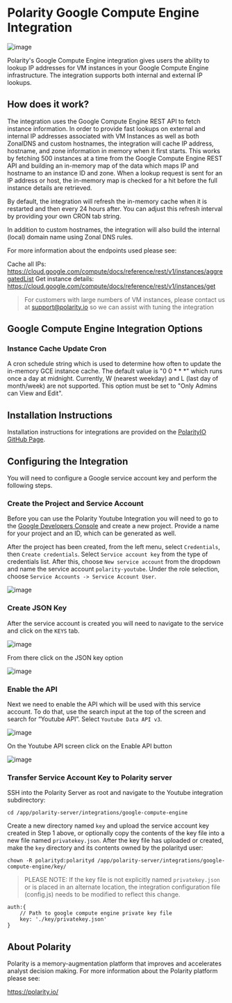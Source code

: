 # Polarity Google Compute Engine Integration

![image](https://img.shields.io/badge/status-beta-green.svg)

Polarity's Google Compute Engine integration gives users the ability to lookup IP addresses for VM instances in your Google Compute Engine infrastructure.  The integration supports both internal and external IP lookups.

## How does it work?

The integration uses the Google Compute Engine REST API to fetch instance information.  In order to provide fast lookups on external and internal IP addresses associated with VM Instances as well as both ZonalDNS and custom hostnames, the integration will cache IP address, hostname, and zone information in memory when it first starts.  This works by fetching 500 instances at a time from the Google Compute Engine REST API and building an in-memory map of the data which maps IP and hostname to an instance ID and zone.  When a lookup request is sent for an IP address or host, the in-memory map is checked for a hit before the full instance details are retrieved.

By default, the integration will refresh the in-memory cache when it is restarted and then every 24 hours after.  You can adjust this refresh interval by providing your own CRON tab string.  

In addition to custom hostnames, the integration will also build the internal (local) domain name using Zonal DNS rules.

For more information about the endpoints used please see:

Cache all IPs:  https://cloud.google.com/compute/docs/reference/rest/v1/instances/aggregatedList
Get instance details: https://cloud.google.com/compute/docs/reference/rest/v1/instances/get

> For customers with large numbers of VM instances, please contact us at support@polarity.io so we can assist with tuning the integration

## Google Compute Engine Integration Options

### Instance Cache Update Cron

A cron schedule string which is used to determine how often to update the in-memory GCE instance cache.  The default value is "0 0 * * *" which runs once a day at midnight.  Currently, W (nearest weekday) and L (last day of month/week) are not supported. This option must be set to "Only Admins can View and Edit".

## Installation Instructions

Installation instructions for integrations are provided on the [PolarityIO GitHub Page](https://polarityio.github.io/).

## Configuring the Integration

You will need to configure a Google service account key and perform the following steps.

### Create the Project and Service Account

Before you can use the Polarity Youtube Integration you will need to go to the [Google Developers Console](https://console.developers.google.com/) and create a new project. Provide a name for your project and an ID, which can be generated as well.

After the project has been created, from the left menu, select `Credentials`, then `Create credentials`. Select `Service account key` from the type of credentials list. After this, choose `New service account` from the dropdown and name the service account `polarity-youtube`.  Under the role selection, choose `Service Accounts -> Service Account User`.  

![image](images/1_create_service_account.png)

### Create JSON Key

After the service account is created you will need to navigate to the service and click on the `KEYS` tab.  

![image](images/2_create_key.png)

From there click on the JSON key option

![image](images/3_create_json_key.png)

### Enable the API

Next we need to enable the API which will be used with this service account. To do that, use the search input at the top of the screen and search for “Youtube API”.  Select  `Youtube Data API v3`.

![image](images/4_search_api.png)

On the Youtube API screen click on the Enable API button

![image](images/5_enable_api.png)

### Transfer Service Account Key to Polarity server

SSH into the Polarity Server as root and navigate to the Youtube integration subdirectory:

```
cd /app/polarity-server/integrations/google-compute-engine
```

Create a new directory named `key` and upload the service account key created in Step 1 above, or optionally copy the contents of the key file into a new file named `privatekey.json`.  After the key file has uploaded or created, make the `key` directory and its contents owned by the polarityd user:

```
chown -R polarityd:polarityd /app/polarity-server/integrations/google-compute-engine/key/
```

> PLEASE NOTE: If the key file is not explicitly named `privatekey.json` or is placed in an alternate location, the integration configuration file (config.js) needs to be modified to reflect this change.

```
auth:{
    // Path to google compute engine private key file
    key: './key/privatekey.json'
}
```

## About Polarity

Polarity is a memory-augmentation platform that improves and accelerates analyst decision making.  For more information about the Polarity platform please see:

https://polarity.io/
